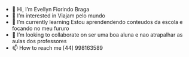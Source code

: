- 👋 Hi, I’m Evellyn Fiorindo Braga
- 👀 I’m interested in Viajam pelo mundo
- 🌱 I’m currently learning Estou aprendendendo conteudos da escola e focando no meu fururo
- 💞️ I’m looking to collaborate on ser uma boa aluna e nao atrapalhar as aulas dos professores
- 📫 How to reach me [44] 998163589

<!---
evellynbraga/evellynbraga is a ✨ special ✨ repository because its `README.md` (this file) appears on your GitHub profile.
You can click the Preview link to take a look at your changes.
--->
